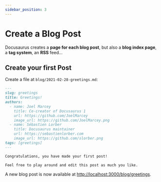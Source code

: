 ```yaml
---
sidebar_position: 3
---
```


# Create a Blog Post

Docusaurus creates a **page for each blog post**, but also a **blog index page**, a **tag system**,
an **RSS** feed...

## Create your first Post

Create a file at `blog/2021-02-28-greetings.md`:

```md title="blog/2021-02-28-greetings.md"
---
slug: greetings
title: Greetings!
authors:
  - name: Joel Marcey
    title: Co-creator of Docusaurus 1
    url: https://github.com/JoelMarcey
    image_url: https://github.com/JoelMarcey.png
  - name: Sébastien Lorber
    title: Docusaurus maintainer
    url: https://sebastienlorber.com
    image_url: https://github.com/slorber.png
tags: [greetings]
---

Congratulations, you have made your first post!

Feel free to play around and edit this post as much you like.
```

A new blog post is now available at
[http://localhost:3000/blog/greetings](http://localhost:3000/blog/greetings).
